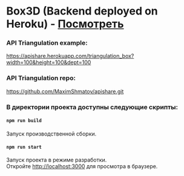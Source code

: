 Box3D (Backend deployed on Heroku) - [Посмотреть](https://github.com/mapbox/earcut.hpp.git)
=====

### API Triangulation example:
https://apishare.herokuapp.com/triangulation_box?width=100&height=100&dept=100

### API Triangulation repo:
https://github.com/MaximShmatov/apishare.git

### В директории проекта доступны следующие скрипты:

#### `npm run build`
Запуск производственной сборки.

#### `npm run start`
Запуск проекта в режиме разработки.\
Откройте [http://localhost:3000](http://localhost:3000) для просмотра в браузере.